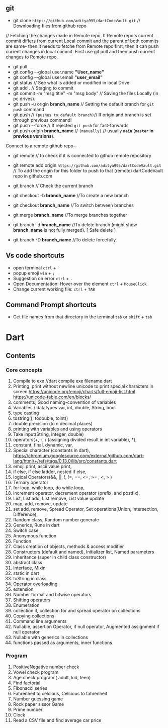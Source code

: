 ## git
 - git clone ```https://github.com/aditya995/dartCodeVault.git```     // Downloading files from github repo

// Fetching the changes made in Remote repo. If Remote repo's current commit differs from current Local commit and the parent of both commits are same- then it needs to fetche from Remote repo first, then it can push current changes in local commit. First use git pull and then push current changes to Remote repo.
 - git pull
 - git config --global user.name **"User_name"**
 - git config --global user.email **"user_email"**
 - git status   // See what is added or modified in local Drive
 - git add .    // Staging to commit
 - git commit -m "msg title" -m "msg body"  // Saving the files Locally (in pc drives).
 - git push -u origin **branch_name** // Setting the default branch for `git push` command
 - git push    // `(pushes to default branch)`// If origin and branch is set through previous command!
 - git push --force  // If rejected `git push` for fast-forwards
 - git push origin **branch_name**  // `(manually)` // usually **`main`** (**`master` in previous versions**).

 

Connect to a remote github repo--
 - git remote   // to check if it is connected to github remote repository
 - git remote add origin ```https://github.com/aditya995/dartCodeVault.git``` 
// To add the origin for this folder to push to that (remote) dartCodeVault repo in github.com

 - git branch   // Check the current branch
 - git checkout -b **branch_name**    //To create a new branch
 - git checkout **branch_name**   //To switch between branches
 - git merge **branch_name**  //To merge branches together
 - git branch -d **branch_name**  //To delete branch (might show **branch_name** is not fully merged). [ Safe delete ]
 - git branch -D **branch_name**  //To delete forcefully.

## Vs code shortcuts
 - open terminal `ctrl` + `
 - popup emoji `win` + `;`
 - Suggestion on error `ctrl` + `.`
 - Open Documentation: Hover over the element `ctrl` + `MouseClick`
 - Change current working file: `ctrl` + `TAB`

## Command Prompt shortcuts
 - Get file names from that directory in the terminal `tab` or `shift` + `tab`

# Dart
## Contents
 ### Core concepts
 1. Compile to exe //dart compile exe filename.dart
 2. Printing, print without newline
    unicode to print special characters in screen
    https://unicode.org/emoji/charts/full-emoji-list.html
    https://unicode-table.com/en/blocks/
 3. comments, Good naming-convention of variables
 4. Variables / datatypes 
    var, int, double, String, bool
 5. type casting
 6. tostring(), todouble, toint()
 7. double precision (to n decimal places)
 8. printing with variables and using operators
 9. Take input(String, integer, double)
 10. operators(+, -, / (assigning divided result in int variable), *),
 11. constant, final, dynamic, var,
 12. Special character (constants in dart), https://chromium.googlesource.com/external/github.com/dart-lang/html/+/refs/tags/0.13.0/lib/src/constants.dart
 13. emoji print, ascii value print,
 14. if else, if else ladder, nested if else,
 15. logical Operators(&&, ||, !, !=, ==, <=, >= , <, > )
 16. Ternary operator
 17. for loop, while loop, do while loop,
 18. increment operator, decrement operator (prefix, and postfix),
 19. List, List.add, List.remove, List value update
 20. map, add, remove, update
 21. set add, remove, Spread Operator, Set operations(Union, Intersection, Difference),
 22. Random class, Random number generate
 23. Generics, Rune in dart
 24. Switch case
 25. Anonymous function
 26. Function
 27. Class creation of objects, methods & access modifier
 28. Constructors (default and named), Initializer list, Named parameters
 29. inheritance (super in child class constructor)
 30. abstract class
 31. Interface, Mixin
 32. static in dart
 33. toString in class
 34. Operator overloading
 35. extension
 36. Number format and bitwise operators
 37. Shifting operators
 38. Enumeration
 39. collection if, collection for and spread operator on collections
 40. Copying collections
 41. Command line arguments
 42. Nullable, assertion Operator, if null operator, Augmented assignment if null operator
 43. Nullable with generics in collections
 44. functions passed as arguments, inner functions

### Program
1. PositiveNegative number check
2. Vowel check program
3. Age check program ( adult, kid, teen)
4. Find factorial
5. Fibonacci series
6. Fahrenheit to celcious, Celcious to fahrenheit
7. Number guessing game
8. Rock paper sissor Game
9. Prime number
10. Clock
11. Read a CSV file and find average car price
